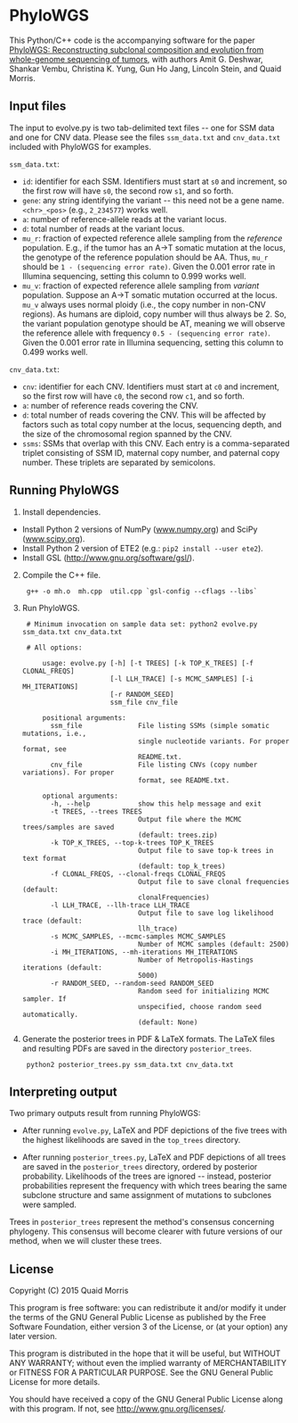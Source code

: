 PhyloWGS
========

This Python/C++ code is the accompanying software for the paper [PhyloWGS:
Reconstructing subclonal composition and evolution from whole-genome sequencing
of tumors](http://genomebiology.com/2015/16/1/35), with authors Amit G.
Deshwar, Shankar Vembu, Christina K. Yung, Gun Ho Jang, Lincoln Stein, and Quaid
Morris.


Input files
-----------
The input to evolve.py is two tab-delimited text files -- one for SSM data and
one for CNV data. Please see the files `ssm_data.txt` and `cnv_data.txt`
included with PhyloWGS for examples.

`ssm_data.txt`:

* `id`: identifier for each SSM. Identifiers must start at `s0` and
  increment, so the first row will have `s0`, the second row `s1`, and so
  forth.
* `gene`: any string identifying the variant -- this need not be a gene name.
  `<chr>_<pos>` (e.g., `2_234577`) works well.
* `a`: number of reference-allele reads at the variant locus.
* `d`: total number of reads at the variant locus.
* `mu_r`: fraction of expected reference allele sampling from the *reference*
  population. E.g., if the tumor has an A->T somatic mutation at the locus,
  the genotype of the reference population should be AA. Thus, `mu_r` should
  be `1 - (sequencing error rate)`. Given the 0.001 error rate in Illumina
  sequencing, setting this column to 0.999 works well.
* `mu_v`: fraction of expected reference allele sampling from *variant*
  population. Suppose an A->T somatic mutation occurred at the locus. `mu_v`
  always uses normal ploidy (i.e., the copy number in non-CNV regions). As
  humans are diploid, copy number will thus always be 2. So, the variant
  population genotype should be AT, meaning we will observe the reference
  allele with frequency `0.5 - (sequencing error rate)`. Given the 0.001
  error rate in Illumina sequencing, setting this column to 0.499 works well.

`cnv_data.txt`:

* `cnv`: identifier for each CNV. Identifiers must start at `c0` and
  increment, so the first row will have `c0`, the second row `c1`, and so
  forth.
* `a`: number of reference reads covering the CNV.
* `d`: total number of reads covering the CNV. This will be affected by
  factors such as total copy number at the locus, sequencing depth, and the
  size of the chromosomal region spanned by the CNV.
* `ssms`: SSMs that overlap with this CNV. Each entry is a comma-separated
  triplet consisting of SSM ID, maternal copy number, and paternal copy
  number. These triplets are separated by semicolons.


Running PhyloWGS
----------------

1. Install dependencies.

  * Install Python 2 versions of NumPy (www.numpy.org) and SciPy (www.scipy.org).
  * Install Python 2 version of ETE2 (e.g.: `pip2 install --user ete2`).
  * Install GSL (http://www.gnu.org/software/gsl/).

2. Compile the C++ file.

        g++ -o mh.o  mh.cpp  util.cpp `gsl-config --cflags --libs`

3. Run PhyloWGS.

        # Minimum invocation on sample data set: python2 evolve.py ssm_data.txt cnv_data.txt

        # All options:

            usage: evolve.py [-h] [-t TREES] [-k TOP_K_TREES] [-f CLONAL_FREQS]
                             [-l LLH_TRACE] [-s MCMC_SAMPLES] [-i MH_ITERATIONS]
                             [-r RANDOM_SEED]
                             ssm_file cnv_file

            positional arguments:
              ssm_file              File listing SSMs (simple somatic mutations, i.e.,
                                    single nucleotide variants. For proper format, see
                                    README.txt.
              cnv_file              File listing CNVs (copy number variations). For proper
                                    format, see README.txt.

            optional arguments:
              -h, --help            show this help message and exit
              -t TREES, --trees TREES
                                    Output file where the MCMC trees/samples are saved
                                    (default: trees.zip)
              -k TOP_K_TREES, --top-k-trees TOP_K_TREES
                                    Output file to save top-k trees in text format
                                    (default: top_k_trees)
              -f CLONAL_FREQS, --clonal-freqs CLONAL_FREQS
                                    Output file to save clonal frequencies (default:
                                    clonalFrequencies)
              -l LLH_TRACE, --llh-trace LLH_TRACE
                                    Output file to save log likelihood trace (default:
                                    llh_trace)
              -s MCMC_SAMPLES, --mcmc-samples MCMC_SAMPLES
                                    Number of MCMC samples (default: 2500)
              -i MH_ITERATIONS, --mh-iterations MH_ITERATIONS
                                    Number of Metropolis-Hastings iterations (default:
                                    5000)
              -r RANDOM_SEED, --random-seed RANDOM_SEED
                                    Random seed for initializing MCMC sampler. If
                                    unspecified, choose random seed automatically.
                                    (default: None)

4. Generate the posterior trees in PDF & LaTeX formats. The LaTeX files and
   resulting PDFs are saved in the directory `posterior_trees`.

        python2 posterior_trees.py ssm_data.txt cnv_data.txt


Interpreting output
-------------------

Two primary outputs result from running PhyloWGS:

  * After running `evolve.py`, LaTeX and PDF depictions of the five trees with
    the highest likelihoods are saved in the `top_trees` directory.

  * After running `posterior_trees.py`, LaTeX and PDF depictions of all trees
    are saved in the `posterior_trees` directory, ordered by posterior probability.
    Likelihoods of the trees are ignored -- instead, posterior probabilities
    represent the frequency with which trees bearing the same subclone structure
    and same assignment of mutations to subclones were sampled.

Trees in `posterior_trees` represent the method's consensus concerning
phylogeny. This consensus will become clearer with future versions of our
method, when we will cluster these trees.


License
-------

Copyright (C) 2015 Quaid Morris

This program is free software: you can redistribute it and/or modify
it under the terms of the GNU General Public License as published by
the Free Software Foundation, either version 3 of the License, or
(at your option) any later version.

This program is distributed in the hope that it will be useful,
but WITHOUT ANY WARRANTY; without even the implied warranty of
MERCHANTABILITY or FITNESS FOR A PARTICULAR PURPOSE.  See the
GNU General Public License for more details.

You should have received a copy of the GNU General Public License
along with this program.  If not, see <http://www.gnu.org/licenses/>.
